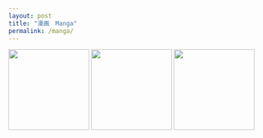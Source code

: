 ```yaml
---
layout: post
title: "漫画　Manga"
permalink: /manga/
---
```


[<img src="https://m.media-amazon.com/images/I/914-pZTMQRL._AC_SY879_.jpg" height=160 >](https://mangaraw.co/呪術廻戦-raw-free1/)
[<img src="https://upload.wikimedia.org/wikipedia/pt/4/45/Berserk_vol01.jpg" height=160 >](https://mangaraw.co/ベルセルク-raw-free/)
[<img src="https://images-na.ssl-images-amazon.com/images/I/917WFqQD1mL.jpg" height=160 >](https://mangaraw.co/ジョジョの奇妙な冒険-part-07-steel-ball-run-raw-free/)
